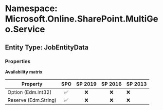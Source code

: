 # Namespace: Microsoft.Online.SharePoint.MultiGeo.Service

## Entity Type: JobEntityData

### Properties

**Availability matrix**

Property | SPO | SP 2019 | SP 2016 | SP 2013
----------|:---:|:-------:|:-------:|:-------
Option (Edm.Int32) | ✅ | ❌ | ❌ | ❌
Reserve (Edm.String) | ✅ | ❌ | ❌ | ❌

